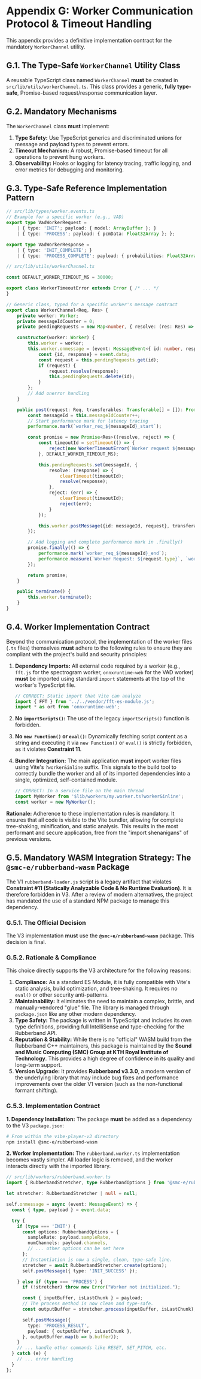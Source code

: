 [//]: # ( vibe-player-v3/docs/refactor-plan/appendix-g-worker-protocol.md )
# Appendix G: Worker Communication Protocol & Timeout Handling

This appendix provides a definitive implementation contract for the mandatory `WorkerChannel` utility.

## G.1. The Type-Safe `WorkerChannel` Utility Class

A reusable TypeScript class named `WorkerChannel` **must** be created in `src/lib/utils/workerChannel.ts`. This class
provides a generic, **fully type-safe**, Promise-based request/response communication layer.

## G.2. Mandatory Mechanisms

The `WorkerChannel` class **must** implement:

1. **Type Safety:** Use TypeScript generics and discriminated unions for message and payload types to prevent errors.
2. **Timeout Mechanism:** A robust, Promise-based timeout for all operations to prevent hung workers.
3. **Observability:** Hooks or logging for latency tracing, traffic logging, and error metrics for debugging and
   monitoring.

## G.3. Type-Safe Reference Implementation Pattern

```typescript
// src/lib/types/worker.events.ts
// Example for a specific worker (e.g., VAD)
export type VadWorkerRequest =
    | { type: 'INIT'; payload: { model: ArrayBuffer }; }
    | { type: 'PROCESS'; payload: { pcmData: Float32Array }; };

export type VadWorkerResponse =
    | { type: 'INIT_COMPLETE'; }
    | { type: 'PROCESS_COMPLETE'; payload: { probabilities: Float32Array }; };

// src/lib/utils/workerChannel.ts

const DEFAULT_WORKER_TIMEOUT_MS = 30000;

export class WorkerTimeoutError extends Error { /* ... */
}

// Generic class, typed for a specific worker's message contract
export class WorkerChannel<Req, Res> {
    private worker: Worker;
    private messageIdCounter = 0;
    private pendingRequests = new Map<number, { resolve: (res: Res) => void, reject: (err: Error) => void }>();

    constructor(worker: Worker) {
        this.worker = worker;
        this.worker.onmessage = (event: MessageEvent<{ id: number, response: Res }>) => {
            const {id, response} = event.data;
            const request = this.pendingRequests.get(id);
            if (request) {
                request.resolve(response);
                this.pendingRequests.delete(id);
            }
        };
        // Add onerror handling
    }

    public post(request: Req, transferables: Transferable[] = []): Promise<Res> {
        const messageId = this.messageIdCounter++;
        // Start performance mark for latency tracing
        performance.mark(`worker_req_${messageId}_start`);

        const promise = new Promise<Res>((resolve, reject) => {
            const timeoutId = setTimeout(() => {
                reject(new WorkerTimeoutError(`Worker request ${messageId} timed out.`));
            }, DEFAULT_WORKER_TIMEOUT_MS);

            this.pendingRequests.set(messageId, {
                resolve: (response) => {
                    clearTimeout(timeoutId);
                    resolve(response);
                },
                reject: (err) => {
                    clearTimeout(timeoutId);
                    reject(err);
                }
            });

            this.worker.postMessage({id: messageId, request}, transferables);
        });

        // Add logging and complete performance mark in .finally()
        promise.finally(() => {
            performance.mark(`worker_req_${messageId}_end`);
            performance.measure(`Worker Request: ${request.type}`, `worker_req_${messageId}_start`, `worker_req_${messageId}_end`);
        });

        return promise;
    }

    public terminate() {
        this.worker.terminate();
    }
}
```

## G.4. Worker Implementation Contract

Beyond the communication protocol, the implementation of the worker files (`.ts` files) themselves **must** adhere to the following rules to ensure they are compliant with the project's build and security principles:

1.  **Dependency Imports:** All external code required by a worker (e.g., `fft.js` for the spectrogram worker, `onnxruntime-web` for the VAD worker) **must** be imported using standard `import` statements at the top of the worker's TypeScript file.

    ```typescript
    // CORRECT: Static import that Vite can analyze
    import { FFT } from '../../vendor/fft-es-module.js';
    import * as ort from 'onnxruntime-web';
    ```

2.  **No `importScripts()`:** The use of the legacy `importScripts()` function is forbidden.

3.  **No `new Function()` or `eval()`:** Dynamically fetching script content as a string and executing it via `new Function()` or `eval()` is strictly forbidden, as it violates **Constraint 11**.

4.  **Bundler Integration:** The main application **must** import worker files using Vite's `?worker&inline` suffix. This signals to the build tool to correctly bundle the worker and all of its imported dependencies into a single, optimized, self-contained module.

    ```typescript
    // CORRECT: In a service file on the main thread
    import MyWorker from '$lib/workers/my.worker.ts?worker&inline';
    const worker = new MyWorker();
    ```

**Rationale:** Adherence to these implementation rules is mandatory. It ensures that all code is visible to the Vite bundler, allowing for complete tree-shaking, minification, and static analysis. This results in the most performant and secure application, free from the "import shenanigans" of previous versions.

## G.5. Mandatory WASM Integration Strategy: The `@smc-e/rubberband-wasm` Package

The V1 `rubberband-loader.js` script is a legacy artifact that violates **Constraint #11 (Statically Analyzable Code & No Runtime Evaluation)**. It is therefore forbidden in V3. After a review of modern alternatives, the project has mandated the use of a standard NPM package to manage this dependency.

### G.5.1. The Official Decision

The V3 implementation **must** use the **`@smc-e/rubberband-wasm`** package. This decision is final.

### G.5.2. Rationale & Compliance

This choice directly supports the V3 architecture for the following reasons:

1.  **Compliance:** As a standard ES Module, it is fully compatible with Vite's static analysis, build optimization, and tree-shaking. It requires no `eval()` or other security anti-patterns.
2.  **Maintainability:** It eliminates the need to maintain a complex, brittle, and manually-vendored "glue" file. The library is managed through `package.json` like any other modern dependency.
3.  **Type Safety:** The package is written in TypeScript and includes its own type definitions, providing full IntelliSense and type-checking for the Rubberband API.
4.  **Reputation & Stability:** While there is no "official" WASM build from the Rubberband C++ maintainers, this package is maintained by the **Sound and Music Computing (SMC) Group at KTH Royal Institute of Technology**. This provides a high degree of confidence in its quality and long-term support.
5.  **Version Upgrade:** It provides **Rubberband v3.3.0**, a modern version of the underlying library that may include bug fixes and performance improvements over the older V1 version (such as the non-functional formant shifting).

### G.5.3. Implementation Contract

**1. Dependency Installation:**
The package **must** be added as a dependency to the V3 `package.json`:
```bash
# From within the vibe-player-v3 directory
npm install @smc-e/rubberband-wasm
```

**2. Worker Implementation:**
The `rubberband.worker.ts` implementation becomes vastly simpler. All loader logic is removed, and the worker interacts directly with the imported library.

```typescript
// src/lib/workers/rubberband.worker.ts
import { RubberbandStretcher, type RubberbandOptions } from '@smc-e/rubberband-wasm';

let stretcher: RubberbandStretcher | null = null;

self.onmessage = async (event: MessageEvent) => {
  const { type, payload } = event.data;

  try {
    if (type === 'INIT') {
      const options: RubberbandOptions = {
        sampleRate: payload.sampleRate,
        numChannels: payload.channels,
        // ... other options can be set here
      };
      // Instantiation is now a single, clean, type-safe line.
      stretcher = await RubberbandStretcher.create(options);
      self.postMessage({ type: 'INIT_SUCCESS' });

    } else if (type === 'PROCESS') {
      if (!stretcher) throw new Error("Worker not initialized.");

      const { inputBuffer, isLastChunk } = payload;
      // The process method is now clean and type-safe.
      const outputBuffer = stretcher.process(inputBuffer, isLastChunk);

      self.postMessage({
        type: 'PROCESS_RESULT',
        payload: { outputBuffer, isLastChunk },
      }, outputBuffer.map(b => b.buffer));
    }
    // ... handle other commands like RESET, SET_PITCH, etc.
  } catch (e) {
    // ... error handling
  }
};
```
